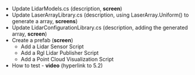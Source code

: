 - Update LidarModels.cs (description, **screen**)
- Update LaserArrayLibrary.cs (description, using LaserArray.Uniform() to generate a array, **screens**)
- Update LidarConfigurationLibrary.cs (description, adding the generated array, **screen**)
- Create a prefab (**screen**)
    - Add a Lidar Sensor Script
    - Add a Rgl Lidar Publisher Script
    - Add a Point Cloud Visualization Script
- How to test - **video** (hyperlink to 5.2)
